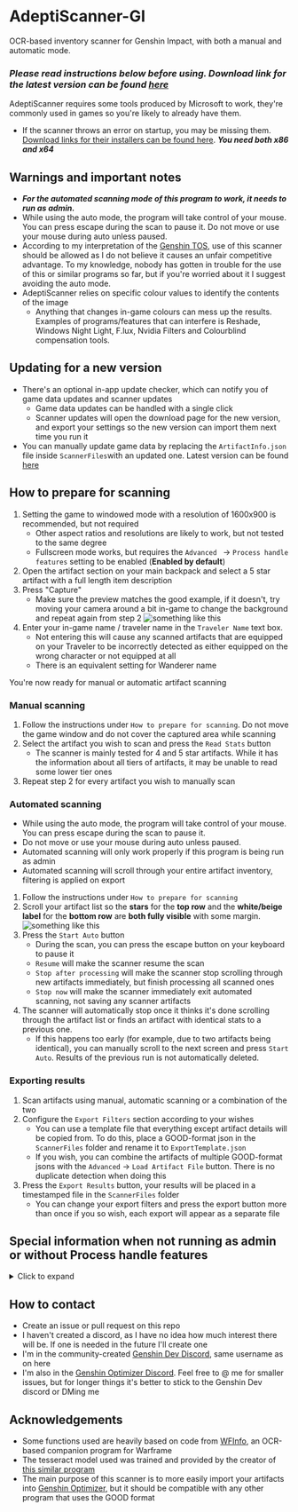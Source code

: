 # AdeptiScanner-GI
OCR-based inventory scanner for Genshin Impact, with both a manual and automatic mode.

### _Please read instructions below before using. Download link for the latest version can be found [here](https://github.com/D1firehail/AdeptiScanner-GI/releases)_

AdeptiScanner requires some tools produced by Microsoft to work, they're commonly used in games so you're likely to already have them.
 - If the scanner throws an error on startup, you may be missing them. [Download links for their installers can be found here](https://docs.microsoft.com/en-us/cpp/windows/latest-supported-vc-redist?view=msvc-170#visual-studio-2015-2017-2019-and-2022). ***You need both x86 and x64***

## Warnings and important notes
- ***For the automated scanning mode of this program to work, it needs to run as admin.***
- While using the auto mode, the program will take control of your mouse. You can press escape during the scan to pause it. Do not move or use your mouse during auto unless paused.
- According to my interpretation of the [Genshin TOS](https://genshin.mihoyo.com/en/company/terms), use of this scanner should be allowed as I do not believe it causes an unfair competitive advantage. To my knowledge, nobody has gotten in trouble for the use of this or similar programs so far, but if you're worried about it I suggest avoiding the auto mode.
- AdeptiScanner relies on specific colour values to identify the contents of the image
    - Anything that changes in-game colours can mess up the results. Examples of programs/features that can interfere is Reshade, Windows Night Light, F.lux, Nvidia Filters and Colourblind compensation tools.

## Updating for a new version
- There's an optional in-app update checker, which can notify you of game data updates and scanner updates
  - Game data updates can be handled with a single click
  - Scanner updates will open the download page for the new version, and export your settings so the new version can import them next time you run it
- You can manually update game data by replacing the `ArtifactInfo.json` file inside `ScannerFiles`with an updated one. Latest version can be found [here](https://raw.githubusercontent.com/D1firehail/AdeptiScanner-GI/master/AdeptiScanner%20GI/ScannerFiles/ArtifactInfo.json)

## How to prepare for scanning
1. Setting the game to windowed mode with a resolution of 1600x900 is recommended, but not required
   - Other aspect ratios and resolutions are likely to work, but not tested to the same degree
   - Fullscreen mode works, but requires the `Advanced ` -> `Process handle features` setting to be enabled (**Enabled by default**)
2. Open the artifact section on your main backpack and select a 5 star artifact with a full length item description
3. Press "Capture"
    - Make sure the preview matches the good example, if it doesn't, try moving your camera around a bit in-game to change the background and repeat again from step 2 ![something like this](https://github.com/D1firehail/AdeptiScanner-GI/blob/master/Capture-example.png?raw=true)
5. Enter your in-game name / traveler name in the `Traveler Name` text box.
    - Not entering this will cause any scanned artifacts that are equipped on your Traveler to be incorrectly detected as either equipped on the wrong character or not equipped at all
    - There is an equivalent setting for Wanderer name

You're now ready for manual or automatic artifact scanning

### Manual scanning
1. Follow the instructions under `How to prepare for scanning`. Do not move the game window and do not cover the captured area while scanning
2. Select the artifact you wish to scan and press the `Read Stats` button
    - The scanner is mainly tested for 4 and 5 star artifacts. While it has the information about all tiers of artifacts, it may be unable to read some lower tier ones
3. Repeat step 2 for every artifact you wish to manually scan

### Automated scanning
- While using the auto mode, the program will take control of your mouse. You can press escape during the scan to pause it.
- Do not move or use your mouse during auto unless paused.
- Automated scanning will only work properly if this program is being run as admin
- Automated scanning will scroll through your entire artifact inventory, filtering is applied on export
1. Follow the instructions under `How to prepare for scanning`
2. Scroll your artifact list so the **stars** for the **top row** and the **white/beige label** for the **bottom row** are **both fully visible** with some margin. ![something like this](https://github.com/D1firehail/AdeptiScanner-GI/blob/master/scroll-example.png?raw=true)
3. Press the `Start Auto` button
    - During the scan, you can press the escape button on your keyboard to pause it
    - `Resume` will make the scanner resume the scan
    - `Stop after processing` will make the scanner stop scrolling through new artifacts immediately, but finish processing all scanned ones
    - `Stop now` will make the scanner immediately exit automated scanning, not saving any scanner artifacts
4. The scanner will automatically stop once it thinks it's done scrolling through the artifact list or finds an artifact with identical stats to a previous one.
   - If this happens too early (for example, due to two artifacts being identical), you can manually scroll to the next screen and press `Start Auto`. Results of the previous run is not automatically deleted.

### Exporting results
1. Scan artifacts using manual, automatic scanning or a combination of the two
2. Configure the `Export Filters` section according to your wishes
    - You can use a template file that everything except artifact details will be copied from. To do this, place a GOOD-format json in the `ScannerFiles` folder and rename it to `ExportTemplate.json`    
    - If you wish, you can combine the artifacts of multiple GOOD-format jsons with the `Advanced` -> `Load Artifact File` button. There is no duplicate detection when doing this
3. Press the `Export Results` button, your results will be placed in a timestamped file in the `ScannerFiles` folder
    - You can change your export filters and press the export button more than once if you so wish, each export will appear as a separate file

## Special information when not running as admin or without Process handle features
<details>
  <summary> Click to expand</summary>
  
### Under these conditions, the following extra requirements apply
- Fullscreen-mode genshin is not supported
- The capture process cannot automatically switch focus to the game, as such the game window must not be covered during the capture process or any other feature that scans the game window
- To capture the game, it must be on your primary monitor, cover the middle of said screen , and have a visible white window header (can be "faked" using notepad or similar)
- Example image of meeting these conditions on a 1080p monitor 
![Example window position for 1080p monitor](https://github.com/D1firehail/AdeptiScanner-GI/blob/master/1080p-example.png?raw=true)

</details>

## How to contact
- Create an issue or pull request on this repo
- I haven't created a discord, as I have no idea how much interest there will be. If one is needed in the future I'll create one
- I'm in the community-created [Genshin Dev Discord](https://discord.gg/CnmeBYSHaC), same username as on here
- I'm also in the [Genshin Optimizer Discord](https://discord.com/invite/CXUbQXyfUs). Feel free to @ me for smaller issues, but for longer things it's better to stick to the Genshin Dev discord or DMing me

## Acknowledgements
- Some functions used are heavily based on code from [WFInfo](https://github.com/WFCD/WFinfo), an OCR-based companion program for Warframe
- The tesseract model used was trained and provided by the creator of [this similar program](https://github.com/Andrewthe13th/Genshin_Scanner)
- The main purpose of this scanner is to more easily import your artifacts into [Genshin Optimizer](https://frzyc.github.io/genshin-optimizer/), but it should be compatible with any other program that uses the GOOD format
